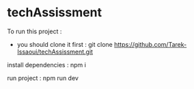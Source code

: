 # techAssissment

To run this project :
- you should clone it first :
git clone https://github.com/Tarek-Issaoui/techAssissment.git


install dependencies : npm i

run project : npm run dev 